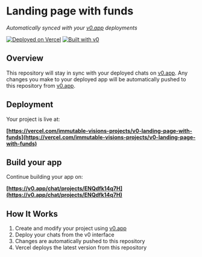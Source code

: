 # Landing page with funds

*Automatically synced with your [v0.app](https://v0.app) deployments*

[![Deployed on Vercel](https://img.shields.io/badge/Deployed%20on-Vercel-black?style=for-the-badge&logo=vercel)](https://vercel.com/immutable-visions-projects/v0-landing-page-with-funds)
[![Built with v0](https://img.shields.io/badge/Built%20with-v0.app-black?style=for-the-badge)](https://v0.app/chat/projects/ENQdfk14q7H)

## Overview

This repository will stay in sync with your deployed chats on [v0.app](https://v0.app).
Any changes you make to your deployed app will be automatically pushed to this repository from [v0.app](https://v0.app).

## Deployment

Your project is live at:

**[https://vercel.com/immutable-visions-projects/v0-landing-page-with-funds](https://vercel.com/immutable-visions-projects/v0-landing-page-with-funds)**

## Build your app

Continue building your app on:

**[https://v0.app/chat/projects/ENQdfk14q7H](https://v0.app/chat/projects/ENQdfk14q7H)**

## How It Works

1. Create and modify your project using [v0.app](https://v0.app)
2. Deploy your chats from the v0 interface
3. Changes are automatically pushed to this repository
4. Vercel deploys the latest version from this repository